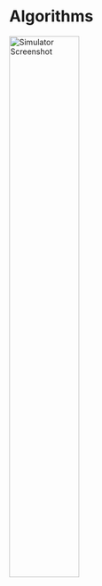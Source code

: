 # Algorithms

<img src="./Screenshot/Simulator Screen Recording - iPhone 16 Pro - 2024-10-03 at 00.44.28.gif" alt="Simulator Screenshot" width="50%">